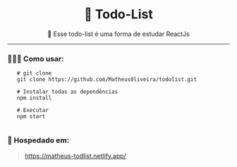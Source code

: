 

# <div align='center'> 📁 Todo-List </div>

 <div align='center'>
 🚧  Esse todo-list é uma forma de estudar ReactJs
</div>
<hr/>

### 👨🏾‍💻 Como usar: 
 
 ```
    # git clone
    git clone https://github.com/Matheus0liveira/todolist.git
    
    # Instalar todas as dependências
    npm install
    
    # Executar
    npm start
    
 ```
 
 ### 🚀 Hospedado em: 
>  https://matheus-todlist.netlify.app/
 
  

